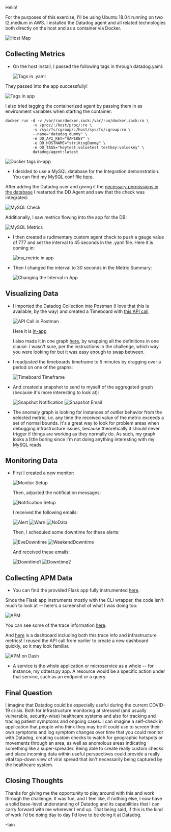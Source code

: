 Hello!

For the purposes of this exercise, I'll be using Ubuntu 18.04 running on two t2.medium in AWS. I installed the Datadog agent and all related technologies both directly on the host and as a container via Docker.

  ![Host Map](https://i.imgur.com/XzeqMpk.png)

<h2> Collecting Metrics </h2>
  
* On the host install, I passed the following tags in through datadog.yaml:
  
  ![Tags in .yaml](https://i.imgur.com/nO8EvJb.png)
 
 They passed into the app successfully!
 
  ![Tags in app](https://i.imgur.com/HCfNhL5.png)
  
  I also tried tagging the containerized agent by passing them in as environment variables when starting the container:
  
  ```DOCKER_CONTENT_TRUST=1 \
docker run -d -v /var/run/docker.sock:/var/run/docker.sock:ro \
              -v /proc/:/host/proc/:ro \
              -v /sys/fs/cgroup/:/host/sys/fs/cgroup:ro \
              --name="datadog_dummy" \
              -e DD_API_KEY="$APIKEY" \
              -e DD_HOSTNAME="strikingDummy" \
              -e DD_TAGS="keytest:valuetest testkey:valuekey" \
              datadog/agent:latest
  ```
  
  ![Docker tags in-app](https://i.imgur.com/IDL4gpy.png)
 
* I decided to use a MySQL database for the Integration demonstration. You can find my MySQL conf file [here](https://github.com/nysyr/hiring-engineers/blob/solutions-engineer/mysql.d/conf.yaml).
 
 After adding the Datadog user and giving it the [necessary permissions in the database](https://github.com/nysyr/hiring-engineers/blob/solutions-engineer/mysql.d/mysqlCommandsExample.txt) I restarted the DD Agent and saw that the check was integrated:
 
 ![MySQL Check](https://i.imgur.com/tCueAVk.png)

Additionally, I saw metrics flowing into the app for the DB:

 ![MySQL Metrics](https://i.imgur.com/D2RAtKP.png)

* I then created a rudimentary custom agent check to push a gauge value of 777 and set the interval to 45 seconds in the .yaml file.
   Here it is coming in:
   
  ![my_metric in app](https://i.imgur.com/TlKq57d.png)
 
* Then I changed the interval to 30 seconds in the Metric Summary:
 
  ![Changing the Interval in App](https://i.imgur.com/MRskJ9W.png)
 
<h2>Visualizing Data</h2>

* I imported the Datadog Collection into Postman (I love that this is available, by the way) and created a Timeboard with [this API call](https://github.com/nysyr/hiring-engineers/blob/solutions-engineer/dashboardPOST.md). 
 
  ![API Call in Postman](https://i.imgur.com/yQ9ngVo.png)
   
   Here it is [in-app](https://app.datadoghq.com/dashboard/3u6-g3j-ehc/hiring-timeboard-2?from_ts=1589479564404&to_ts=1589483164404&live=true)
   
   I also made it in one graph [here](https://app.datadoghq.com/dashboard/bm2-ej7-8ds/hiring-metric?from_ts=1589482320066&to_ts=1589483220066&live=true), by wrapping all the definitions in one <widget> clause. I wasn't sure, per the instructions in the challenge, which way you were looking for but it was easy enough to swap between.
  
* I readjusted the timeboards timeframe to 5 minutes by dragging over a period on one of the graphs:
 
  ![Timeboard Timeframe](https://i.imgur.com/icvBlo0.png)
 
* And created a snapshot to send to myself of the aggregated graph (because it's more interesting to look at):

  ![Snapshot Notification](https://i.imgur.com/BEcdqtb.png)
  ![Snapshot Email](https://i.imgur.com/TKjRhRi.png)
 
* The anomaly graph is looking for instances of outlier behavior from the selected metric, i.e. any time the received value of the metric exceeds a set of normal bounds. It's a great way to look for problem areas when debugging infrastructure issues, because theoretically it should never trigger if things are working as they normally do. As such, my graph looks a little boring since I'm not doing anything interesting with my MySQL reads.

<h2>Monitoring Data</h2>

* First I created a new monitor:
 
  ![Monitor Setup](https://i.imgur.com/seM3ssz.png)
 
  Then, adjusted the notification messages:
  
  ![Notification Setup](https://i.imgur.com/8vxGj0r.png)
  
  I received the following emails:
  
  ![Alert](https://i.imgur.com/eRhs1v1.png)
  ![Warn](https://i.imgur.com/AbK8h3E.png)
  ![NoData](https://i.imgur.com/iFNsVTz.png)
  
  Then, I scheduled some downtime for these alerts:
  
  ![EveDowntime](https://i.imgur.com/RRlvVUT.png)
  ![WeekendDowntime](https://i.imgur.com/Tmay6h7.png)
  
  And received these emails:
  
  ![Downtime1](https://i.imgur.com/O8wmM10.png)
  ![Downtime2](https://i.imgur.com/S3qFzTe.png)
  
<h2>Collecting APM Data</h2>

* You can find the provided Flask app fully instrumented [here](https://github.com/nysyr/hiring-engineers/tree/solutions-engineer/datadogApm).
 
 Since the Flask app instruments mostly with the CLI wrapper, the code isn't much to look at -- here's a screenshot of what I was doing too:
 
  ![APM](https://i.imgur.com/q3rvO5P.png)
 
 You can see some of the trace information [here](https://app.datadoghq.com/apm/service/flask/flask.request?end=1589492429352&env=none&paused=false&start=1588887629352).
 
 And [here](https://app.datadoghq.com/dashboard/ypv-i2e-3nm/hiring-timeboard--apm?from_ts=1589317057564&live=true&to_ts=1589489857564) is a dashboard including both this trace info and infrastructure metrics! I reused the API call from earlier to create a new dashboard quickly, so it may look familiar.

![APM on Dash](https://i.imgur.com/kVRytL5.png)

* A service is the whole application or microservice as a whole -- for instance, my ddtest.py app. A resource would be a specific action under that service, such as an endpoint or a query. 
 
<h2>Final Question</h2>

I imagine that Datadog could be especially useful during the current COVID-19 crisis. Both for infrastructure monitoring at stressed (and usually vulnerable, security-wise) healthcare systems and also for tracking and tracing patient symptoms and ongoing cases. I can imagine a self-check in application that people who think they may be ill could use to screen their own symptoms and log symptom changes over time that you could monitor with Datadog, creating custom checks to watch for geographic hotspots or movements through an area, as well as anomolous areas indicating something like a super-spreader. Being able to create really custom checks and place incoming data within useful perspectives could provide a really vital top-down view of viral spread that isn't necessarily being captured by the healthcare system.

<h2>Closing Thoughts</h2>

Thanks for giving me the opportunity to play around with this and work through the challenge. It was fun, and I feel like, if nothing else, I now have a solid base-level understanding of Datadog and its capabilities that I can carry forward with me wherever I end up. That being said, if this is the kind of work I'd be doing day to day I'd love to be doing it at Datadog.

-Iain
